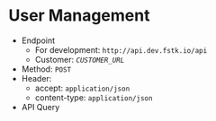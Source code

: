 # User Management
- Endpoint
  - For development: `http://api.dev.fstk.io/api`
  - Customer: *`CUSTOMER_URL`*
- Method: `POST`
- Header:
  - accept: `application/json`
  - content-type: `application/json`
- API Query